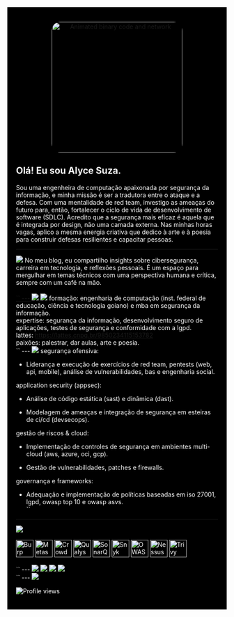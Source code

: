 <div style="background-color: #000000; color: #FFFFFF; padding: 20px;">

<p align="center">
<a href="https://github.com/alycesuza">
<img src="https://media.giphy.com/media/j6YyTCP4yKVbf3Lq59/giphy.gif" alt="Animated binary code and network" width="300" style="border-radius:20px;">
</a>
</p>


Olá! Eu sou Alyce Suza.
---

Sou uma engenheira de computação apaixonada por segurança da informação, e minha missão é ser a tradutora entre o ataque e a defesa. Com uma mentalidade de red team, investigo as ameaças do futuro para, então, fortalecer o ciclo de vida de desenvolvimento de software (SDLC). Acredito que a segurança mais eficaz é aquela que é integrada por design, não uma camada externa. Nas minhas horas vagas, aplico a mesma energia criativa que dedico à arte e à poesia para construir defesas resilientes e capacitar pessoas.

---

<img src="https://img.shields.io/badge/meu%20blog-333333?style=for-the-badge&logo=blogger&logoColor=white">
No meu blog, eu compartilho insights sobre cibersegurança, carreira em tecnologia, e reflexões pessoais. É um espaço para mergulhar em temas técnicos com uma perspectiva humana e crítica, sempre com um café na mão.
<br>
<a href="https://alycesuza.tech/" target="_blank"><br> 
``
  ---
<img src="https://img.shields.io/badge/Leia%20meus%20artigos-FF5722?style=for-the-badge&logo=blogger&logoColor=white">
</a>
<img src="https://img.shields.io/badge/minha%20jornada-333333?style=for-the-badge&logo=github&logoColor=white">
formação: engenharia de computação (inst. federal de educação, ciência e tecnologia goiano) e mba em segurança da informação.
<br>
expertise: segurança da informação, desenvolvimento seguro de aplicações, testes de segurança e conformidade com a lgpd.
<br>
lattes: <a href="https://lattes.cnpq.br/9850234115153782" target="_blank">https://lattes.cnpq.br/9850234115153782</a>
<br>
paixões: palestrar, dar aulas, arte e poesia.<br> 
``
---
<img src="https://img.shields.io/badge/minhas%20habilidades-333333?style=for-the-badge&logo=github&logoColor=white">
segurança ofensiva:

- Liderança e execução de exercícios de red team, pentests (web, api, mobile), análise de vulnerabilidades, bas e engenharia social.

application security (appsec):

-  Análise de código estática (sast) e dinâmica (dast).

-  Modelagem de ameaças e integração de segurança em esteiras de ci/cd (devsecops).

gestão de riscos & cloud:

-  Implementação de controles de segurança em ambientes multi-cloud (aws, azure, oci, gcp).

-  Gestão de vulnerabilidades, patches e firewalls.

governança e frameworks:

-  Adequação e implementação de políticas baseadas em iso 27001, lgpd, owasp top 10 e owasp asvs.<br>
``
--- 
<img src="https://img.shields.io/badge/principais%20ferramentas-333333?style=for-the-badge&logo=github&logoColor=white">
<div style="display: inline_block"><br>
<img align="center" alt="Burp Suite" height="40" src="https://img.shields.io/badge/Burp%20Suite-F76911?style=for-the-badge&logo=burpsuite&logoColor=white">
<img align="center" alt="Metasploit" height="40" src="https://img.shields.io/badge/Metasploit-E31837?style=for-the-badge&logo=metasploit&logoColor=white">
<img align="center" alt="CrowdStrike" height="40" src="https://img.shields.io/badge/CrowdStrike-662D91?style=for-the-badge&logo=crowdstrike&logoColor=white">
<img align="center" alt="Qualys" height="40" src="https://img.shields.io/badge/Qualys-E51B38?style=for-the-badge&logo=qualys&logoColor=white">
<img align="center" alt="SonarQube" height="40" src="https://img.shields.io/badge/SonarQube-00446A?style=for-the-badge&logo=sonarqube&logoColor=white">
<img align="center" alt="Snyk" height="40" src="https://img.shields.io/badge/Snyk-4C6FFF?style=for-the-badge&logo=snyk&logoColor=white">
<img align="center" alt="OWASP ZAP" height="40" src="https://img.shields.io/badge/OWASP%20ZAP-192A44?style=for-the-badge&logo=owasp&logoColor=white">
<img align="center" alt="Nessus" height="40" src="https://img.shields.io/badge/Nessus-002D56?style=for-the-badge&logo=tenable&logoColor=white">
<img align="center" alt="Trivy" height="40" src="https://img.shields.io/badge/Trivy-004979?style=for-the-badge&logo=trivy&logoColor=white">
</div><br> 
``
--- 
<img src="https://img.shields.io/badge/redes%20sociais-333333?style=for-the-badge&logo=github&logoColor=white">
<a href="https://www.linkedin.com/in/alyce-suza/" target="_blank">
<img src="https://img.shields.io/badge/LinkedIn-0077B5?style=for-the-badge&logo=linkedin&logoColor=white">
</a>
<a href="https://www.instagram.com/alycesuza/" target="_blank">
<img src="https://img.shields.io/badge/Instagram-E4405F?style=for-the-badge&logo=instagram&logoColor=white">
</a>
<a href="https://www.youtube.com/channel/UCAJ9b6AHL2WlG7Ul0wqx53w" target="_blank">
<img src="https://img.shields.io/badge/YouTube-FF0000?style=for-the-badge&logo=youtube&logoColor=white">
</a><br>
``
---
<img src="https://img.shields.io/badge/github%20stats-333333?style=for-the-badge&logo=github&logoColor=white">
<p align="left">
<img src="https://komarev.com/ghpvc/?username=alycesuza&color=yellow" alt="Profile views" />
</p>

</div>
